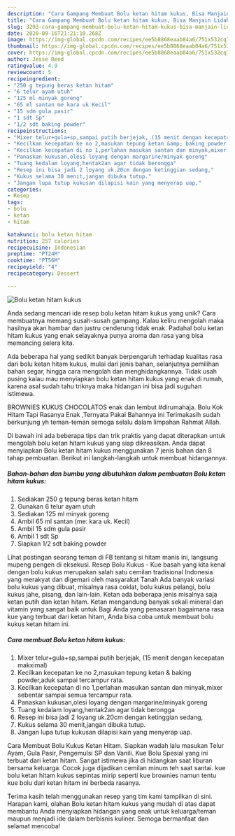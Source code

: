 ```yaml
---
description: "Cara Gampang Membuat Bolu ketan hitam kukus, Bisa Manjain Lidah"
title: "Cara Gampang Membuat Bolu ketan hitam kukus, Bisa Manjain Lidah"
slug: 3203-cara-gampang-membuat-bolu-ketan-hitam-kukus-bisa-manjain-lidah
date: 2020-09-16T21:21:10.268Z
image: https://img-global.cpcdn.com/recipes/ee5b8868eaab84a6/751x532cq70/bolu-ketan-hitam-kukus-foto-resep-utama.jpg
thumbnail: https://img-global.cpcdn.com/recipes/ee5b8868eaab84a6/751x532cq70/bolu-ketan-hitam-kukus-foto-resep-utama.jpg
cover: https://img-global.cpcdn.com/recipes/ee5b8868eaab84a6/751x532cq70/bolu-ketan-hitam-kukus-foto-resep-utama.jpg
author: Jesse Reed
ratingvalue: 4.9
reviewcount: 5
recipeingredient:
- "250 g tepung beras ketan hitam"
- "6 telur ayam utuh"
- "125 ml minyak goreng"
- "65 ml santan me kara uk Kecil"
- "15 sdm gula pasir"
- "1 sdt Sp"
- "1/2 sdt baking powder"
recipeinstructions:
- "Mixer telur+gula+sp,sampai putih berjejak, (15 menit dengan kecepatan makximal)"
- "Kecilkan kecepatan ke no 2,masukan tepung ketan &amp; baking powder,aduk sampai tercampur rata."
- "Kecilkan kecepatan di no 1,perlahan masukan santan dan minyak,mixer sebentar sampai semua tercampur rata."
- "Panaskan kukusan,olesi loyang dengan margarine/minyak goreng"
- "Tuang kedalam loyang,hentak2an agar tidak berongga"
- "Resep ini bisa jadi 2 loyang uk.20cm dengan ketinggian sedang,"
- "Kukus selama 30 menit,jangan dibuka tutup."
- "Jangan lupa tutup kukusan dilapisi kain yang menyerap uap."
categories:
- Resep
tags:
- bolu
- ketan
- hitam

katakunci: bolu ketan hitam 
nutrition: 257 calories
recipecuisine: Indonesian
preptime: "PT24M"
cooktime: "PT56M"
recipeyield: "4"
recipecategory: Dessert

---
```



![Bolu ketan hitam kukus](https://img-global.cpcdn.com/recipes/ee5b8868eaab84a6/751x532cq70/bolu-ketan-hitam-kukus-foto-resep-utama.jpg)

Anda sedang mencari ide resep bolu ketan hitam kukus yang unik? Cara membuatnya memang susah-susah gampang. Kalau keliru mengolah maka hasilnya akan hambar dan justru cenderung tidak enak. Padahal bolu ketan hitam kukus yang enak selayaknya punya aroma dan rasa yang bisa memancing selera kita.

Ada beberapa hal yang sedikit banyak berpengaruh terhadap kualitas rasa dari bolu ketan hitam kukus, mulai dari jenis bahan, selanjutnya pemilihan bahan segar, hingga cara mengolah dan menghidangkannya. Tidak usah pusing kalau mau menyiapkan bolu ketan hitam kukus yang enak di rumah, karena asal sudah tahu triknya maka hidangan ini bisa jadi suguhan istimewa.

BROWNIES KUKUS CHOCOLATOS enak dan lembut #dirumahaja. Bolu Kok Hitam Tapi Rasanya Enak ,Ternyata Pakai Bahannya ini Terimakasih sudah berkunjung yh teman-teman semoga selalu dalam limpahan Rahmat Allah.


Di bawah ini ada beberapa tips dan trik praktis yang dapat diterapkan untuk mengolah bolu ketan hitam kukus yang siap dikreasikan. Anda dapat menyiapkan Bolu ketan hitam kukus menggunakan 7 jenis bahan dan 8 tahap pembuatan. Berikut ini langkah-langkah untuk membuat hidangannya.

<!--inarticleads1-->

##### Bahan-bahan dan bumbu yang dibutuhkan dalam pembuatan Bolu ketan hitam kukus:

1. Sediakan 250 g tepung beras ketan hitam
1. Gunakan 6 telur ayam utuh
1. Sediakan 125 ml minyak goreng
1. Ambil 65 ml santan (me: kara uk. Kecil)
1. Ambil 15 sdm gula pasir
1. Ambil 1 sdt Sp
1. Siapkan 1/2 sdt baking powder


Lihat postingan seorang teman di FB tentang si hitam manis ini, langsung mupeng pengen di eksekusi. Resep Bolu Kukus - Kue basah yang kita kenal dengan bolu kukus merupakan salah satu cemilan tradisional Indonesia yang merakyat dan digemari oleh masyarakat Tanah Ada banyak variasi bolu kukus yang dibuat, misalnya rasa coklat, bolu kukus pelangi, bolu kukus jahe, pisang, dan lain-lain. Ketan ada beberapa jenis misalnya saja ketan putih dan ketan hitam. Ketan mengandung banyak sekali mineral dan vitamin yang sangat baik untuk Bagi Anda yang penasaran bagaimana rasa kue yang terbuat dari ketan hitam, Anda bisa coba untuk membuat bolu kukus ketan hitam ini. 

<!--inarticleads2-->

##### Cara membuat Bolu ketan hitam kukus:

1. Mixer telur+gula+sp,sampai putih berjejak, (15 menit dengan kecepatan makximal)
1. Kecilkan kecepatan ke no 2,masukan tepung ketan &amp; baking powder,aduk sampai tercampur rata.
1. Kecilkan kecepatan di no 1,perlahan masukan santan dan minyak,mixer sebentar sampai semua tercampur rata.
1. Panaskan kukusan,olesi loyang dengan margarine/minyak goreng
1. Tuang kedalam loyang,hentak2an agar tidak berongga
1. Resep ini bisa jadi 2 loyang uk.20cm dengan ketinggian sedang,
1. Kukus selama 30 menit,jangan dibuka tutup.
1. Jangan lupa tutup kukusan dilapisi kain yang menyerap uap.


Cara Membuat Bolu Kukus Ketan Hitam. Siapkan wadah lalu masukan Telur Ayam, Gula Pasir, Pengemulsi SP dan Vanili. Kue Bolu Spesial yang ini terbuat dari ketan hitam. Sangat istimewa jika di hidangkan saat liburan bersama keluarga. Cocok juga dijadikan cemilan minum teh saat santai. kue bolu ketan hitam kukus sepintas mirip seperti kue brownies namun tentu kue bolu dari ketan hitam ini berbeda rasanya. 

Terima kasih telah menggunakan resep yang tim kami tampilkan di sini. Harapan kami, olahan Bolu ketan hitam kukus yang mudah di atas dapat membantu Anda menyiapkan hidangan yang enak untuk keluarga/teman maupun menjadi ide dalam berbisnis kuliner. Semoga bermanfaat dan selamat mencoba!
